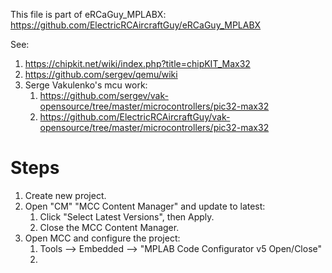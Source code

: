 This file is part of eRCaGuy_MPLABX: https://github.com/ElectricRCAircraftGuy/eRCaGuy_MPLABX

See: 
1. https://chipkit.net/wiki/index.php?title=chipKIT_Max32
1. https://github.com/sergev/qemu/wiki
1. Serge Vakulenko's mcu work:
    1. https://github.com/sergev/vak-opensource/tree/master/microcontrollers/pic32-max32
    1. https://github.com/ElectricRCAircraftGuy/vak-opensource/tree/master/microcontrollers/pic32-max32


# Steps

1. Create new project. 
1. Open "CM" "MCC Content Manager" and update to latest: 
    1. Click "Select Latest Versions", then Apply. 
    1. Close the MCC Content Manager.
1. Open MCC and configure the project: 
    1. Tools --> Embedded --> "MPLAB Code Configurator v5 Open/Close"
    1. 

